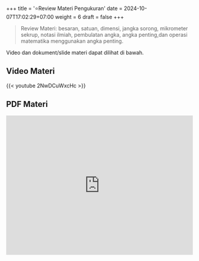 +++
title = '⭐Review Materi Pengukuran'
date = 2024-10-07T17:02:29+07:00
weight = 6
draft = false
+++


> Review Materi: besaran, satuan, dimensi, jangka sorong, mikrometer sekrup, notasi ilmiah, pembulatan angka, angka penting,dan operasi matematika menggunakan angka penting.

Video dan dokument/slide materi dapat dilihat di bawah.

## Video Materi

{{< youtube 2NwDCuWxcHc >}}

## PDF Materi

<embed src="https://drive.google.com/file/d/1pIUykzbYo0ig2WWbZEuTCG3h4upbidE5/preview" width="100%" height="375">
